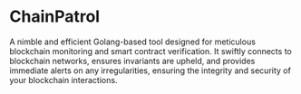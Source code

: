 # ChainPatrol
A nimble and efficient Golang-based tool designed for meticulous blockchain monitoring and smart contract verification. It swiftly connects to blockchain networks, ensures invariants are upheld, and provides immediate alerts on any irregularities, ensuring the integrity and security of your blockchain interactions.
